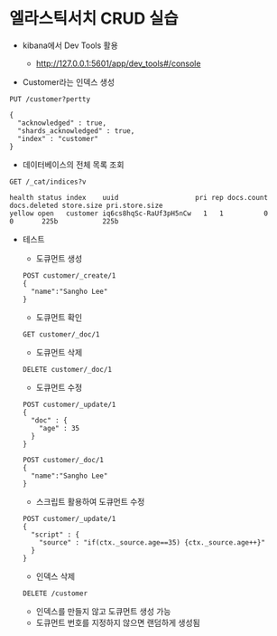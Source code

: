 # 엘라스틱서치 CRUD 실습

- kibana에서 Dev Tools 활용
  - http://127.0.0.1:5601/app/dev_tools#/console

- Customer라는 인덱스 생성
```
PUT /customer?pertty
```
```
{
  "acknowledged" : true,
  "shards_acknowledged" : true,
  "index" : "customer"
}
```

- 데이터베이스의 전체 목록 조회
```
GET /_cat/indices?v
```
```
health status index    uuid                   pri rep docs.count docs.deleted store.size pri.store.size
yellow open   customer iq6cs8hqSc-RaUf3pH5nCw   1   1          0            0       225b           225b
```

- 테스트
  - 도큐먼트 생성
  ```
  POST customer/_create/1
  {
    "name":"Sangho Lee"
  }
  ```

  - 도큐먼트 확인
  ```
  GET customer/_doc/1
  ```

  - 도큐먼트 삭제
  ```
  DELETE customer/_doc/1
  ```

  - 도큐먼트 수정
  ```
  POST customer/_update/1
  {
    "doc" : {
      "age" : 35
    }
  }
  ```
  ```
  POST customer/_doc/1
  {
    "name":"Sangho Lee"
  }
  ```

  - 스크립트 활용하여 도큐먼트 수정
  ```
  POST customer/_update/1
  {
    "script" : {
      "source" : "if(ctx._source.age==35) {ctx._source.age++}"
    }
  }
  ```

  - 인덱스 삭제
  ```
  DELETE /customer
  ```

  - 인덱스를 만들지 않고 도큐먼트 생성 가능
  - 도큐먼트 번호를 지정하지 않으면 랜덤하게 생성됨
